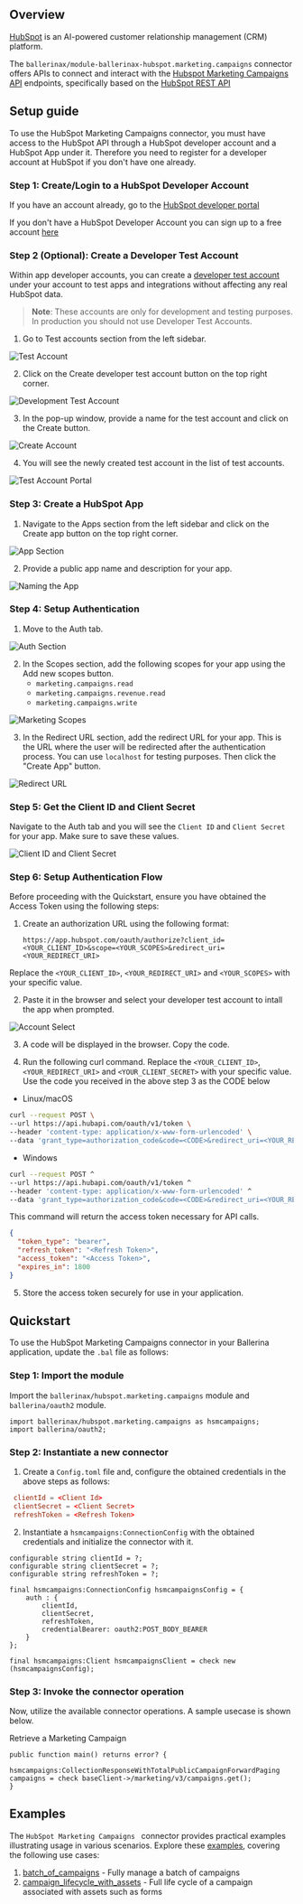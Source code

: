 ## Overview

[HubSpot](https://www.hubspot.com) is an AI-powered customer relationship management (CRM) platform.

The `ballerinax/module-ballerinax-hubspot.marketing.campaigns` connector offers APIs to connect and interact with the [Hubspot Marketing Campaigns API](https://developers.hubspot.com/docs/guides/api/marketing/campaigns) endpoints, specifically based on the [HubSpot REST API](https://developers.hubspot.com/docs/reference/api/overview)

## Setup guide

To use the HubSpot Marketing Campaigns connector, you must have access to the HubSpot API through a HubSpot developer account and a HubSpot App under it. Therefore you need to register for a developer account at HubSpot if you don't have one already.

### Step 1: Create/Login to a HubSpot Developer Account

If you have an account already, go to the [HubSpot developer portal](https://developers.hubspot.com/)

If you don't have a HubSpot Developer Account you can sign up to a free account [here](https://developers.hubspot.com/get-started)

### Step 2 (Optional): Create a Developer Test Account

Within app developer accounts, you can create a [developer test account](https://developers.hubspot.com/docs/getting-started/account-types#developer-test-accounts) under your account to test apps and integrations without affecting any real HubSpot data.

> **Note**: These accounts are only for development and testing purposes. In production you should not use Developer Test Accounts.

   1. Go to Test accounts section from the left sidebar.

![Test Account](https://raw.githubusercontent.com/ballerina-platform/module-ballerinax-hubspot.marketing.campaigns/main/docs/resources/testAccount.png)

   2. Click on the Create developer test account button on the top right corner.

![Development Test Account](https://raw.githubusercontent.com/ballerina-platform/module-ballerinax-hubspot.marketing.campaigns/main/docs/resources/developmentTestAccount.png)

   3. In the pop-up window, provide a name for the test account and click on the Create button.

![Create Account](https://raw.githubusercontent.com/ballerina-platform/module-ballerinax-hubspot.marketing.campaigns/main/docs/resources/createAccount.png)

   4. You will see the newly created test account in the list of test accounts.

![Test Account Portal](https://raw.githubusercontent.com/ballerina-platform/module-ballerinax-hubspot.marketing.campaigns/main/docs/resources/testAccountPortal.png)

### Step 3: Create a HubSpot App

   1. Navigate to the Apps section from the left sidebar and click on the Create app button on the top right corner.

![App Section](https://raw.githubusercontent.com/ballerina-platform/module-ballerinax-hubspot.marketing.campaigns/main/docs/resources/appSection.png)

   2. Provide a public app name and description for your app.

![Naming the App](https://raw.githubusercontent.com/ballerina-platform/module-ballerinax-hubspot.marketing.campaigns/main/docs/resources/namingApp.png)

### Step 4: Setup Authentication

   1. Move to the Auth tab.

![Auth Section](https://raw.githubusercontent.com/ballerina-platform/module-ballerinax-hubspot.marketing.campaigns/main/docs/resources/auth.png)

   2. In the Scopes section, add the following scopes for your app using the Add new scopes button.
        - `marketing.campaigns.read`
        - `marketing.campaigns.revenue.read`
        - `marketing.campaigns.write`

![Marketing Scopes](https://raw.githubusercontent.com/ballerina-platform/module-ballerinax-hubspot.marketing.campaigns/main/docs/resources/marketingScopes.png)

   3. In the Redirect URL section, add the redirect URL for your app. This is the URL where the user will be redirected after the authentication process. You can use `localhost` for testing purposes. Then click the "Create App" button.

![Redirect URL](https://raw.githubusercontent.com/ballerina-platform/module-ballerinax-hubspot.marketing.campaigns/main/docs/resources/redirectURL.png)

### Step 5: Get the Client ID and Client Secret

Navigate to the Auth tab and you will see the `Client ID` and `Client Secret` for your app. Make sure to save these values.

![Client ID and Client Secret](https://raw.githubusercontent.com/ballerina-platform/module-ballerinax-hubspot.marketing.campaigns/main/docs/resources/clientId_secretId.png)

### Step 6: Setup Authentication Flow

Before proceeding with the Quickstart, ensure you have obtained the Access Token using the following steps:

   1. Create an authorization URL using the following format:

      ```
      https://app.hubspot.com/oauth/authorize?client_id=<YOUR_CLIENT_ID>&scope=<YOUR_SCOPES>&redirect_uri=<YOUR_REDIRECT_URI>
      ```
   Replace the `<YOUR_CLIENT_ID>`, `<YOUR_REDIRECT_URI>` and `<YOUR_SCOPES>` with your specific value.

   2. Paste it in the browser and select your developer test account to intall the app when prompted.

![Account Select](https://github.com/ballerina-platform/module-ballerinax-hubspot.marketing.campaigns/blob/fb6603714f9b563b74775579577749ad62726576/docs/resources/accountSelect.png)

   3. A code will be displayed in the browser. Copy the code.

   4. Run the following curl command. Replace the `<YOUR_CLIENT_ID>`, `<YOUR_REDIRECT_URI>` and `<YOUR_CLIENT_SECRET>` with your specific value. Use the code you received in the above step 3 as the CODE below

   - Linux/macOS
   ```bash
   curl --request POST \
--url https://api.hubapi.com/oauth/v1/token \
--header 'content-type: application/x-www-form-urlencoded' \
--data 'grant_type=authorization_code&code=<CODE>&redirect_uri=<YOUR_REDIRECT_URI>&client_id=<YOUR_CLIENT_ID>&client_secret=<YOUR_CLIENT_SECRET>'
   ```
   - Windows
   ```bash
   curl --request POST ^
--url https://api.hubapi.com/oauth/v1/token ^
--header 'content-type: application/x-www-form-urlencoded' ^
--data 'grant_type=authorization_code&code=<CODE>&redirect_uri=<YOUR_REDIRECT_URI>&client_id=<YOUR_CLIENT_ID>&client_secret=<YOUR_CLIENT_SECRET>'
   ```

This command will return the access token necessary for API calls.

```json
{
  "token_type": "bearer",
  "refresh_token": "<Refresh Token>",
  "access_token": "<Access Token>",
  "expires_in": 1800
}
```

   5. Store the access token securely for use in your application.


## Quickstart

To use the HubSpot Marketing Campaigns connector in your Ballerina application, update the `.bal` file as follows:

### Step 1: Import the module

Import the `ballerinax/hubspot.marketing.campaigns` module and `ballerina/oauth2` module.

```ballerina
import ballerinax/hubspot.marketing.campaigns as hsmcampaigns;
import ballerina/oauth2;
```

### Step 2: Instantiate a new connector

   1. Create a `Config.toml` file and, configure the obtained credentials in the above steps as follows:

```toml
 clientId = <Client Id>
 clientSecret = <Client Secret>
 refreshToken = <Refresh Token>
```

   2. Instantiate a `hsmcampaigns:ConnectionConfig` with the obtained credentials and initialize the connector with it.

```ballerina
configurable string clientId = ?;
configurable string clientSecret = ?;
configurable string refreshToken = ?;

final hsmcampaigns:ConnectionConfig hsmcampaignsConfig = {
    auth : {
        clientId,
        clientSecret,
        refreshToken,
        credentialBearer: oauth2:POST_BODY_BEARER
    }
};

final hsmcampaigns:Client hsmcampaignsClient = check new (hsmcampaignsConfig);
```

### Step 3: Invoke the connector operation

Now, utilize the available connector operations. A sample usecase is shown below.

Retrieve a Marketing Campaign

```ballerina
public function main() returns error? {
    hsmcampaigns:CollectionResponseWithTotalPublicCampaignForwardPaging campaigns = check baseClient->/marketing/v3/campaigns.get();
}
```


## Examples

The `HubSpot Marketing Campaigns ` connector provides practical examples illustrating usage in various scenarios. Explore these [examples](https://github.com/ballerina-platform/module-ballerinax-hubspot.marketing.campaigns/tree/b1251412885d8b083c0df636bfeb85bebc4aeff3/examples), covering the following use cases:

1. [batch_of_campaigns](examples/batch_of_campaigns) - Fully manage a batch of campaigns
2. [campaign_lifecycle_with_assets](examples/campaign_lifecycle_with_assets) - Full life cycle of a campaign associated with assets such as forms
